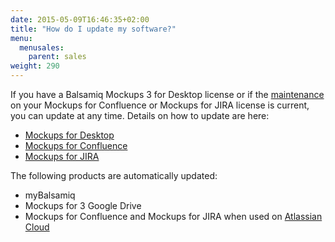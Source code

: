 ```yaml
---
date: 2015-05-09T16:46:35+02:00
title: "How do I update my software?"
menu:
  menusales:
    parent: sales
weight: 290
---
```


If you have a Balsamiq Mockups 3 for Desktop license or if the [maintenance](/sales/maintenance/) on your Mockups for Confluence or Mockups for JIRA license is current, you can update at any time. Details on how to update are here:

*   [Mockups for Desktop](/installation/update/)
*   [Mockups for Confluence](http://support.balsamiq.com/customer/portal/articles/113839#update)
*   [Mockups for JIRA](http://support.balsamiq.com/customer/portal/articles/113844#update)

The following products are automatically updated:

*   myBalsamiq
*   Mockups for 3 Google Drive
*   Mockups for Confluence and Mockups for JIRA when used on [Atlassian Cloud](/sales/atlassiancloud/)